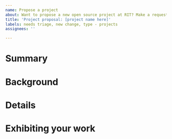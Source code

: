 ```yaml
---
name: Propose a project
about: Want to propose a new open source project at RIT? Make a request for resources here.
title: 'Project proposal: [project name here]'
labels: needs triage, new change, type - projects
assignees: ''

---
```


# Summary

<!-- Describe your project in one sentence. -->


# Background

<!-- What background info do we need to understand your project? Help us understand why your project is cool or interesting. -->


# Details

<!-- What does completing your project look like? If you need hardware or a budget, explain your needs here. -->


# Exhibiting your work

<!-- Do you plan to exhibit your project with FOSS@MAGIC at an event like the Rochester Maker Faire or Imagine RIT? Or will you exhibit with another organization? If you aren't sure yet, it's okay, you can say so. -->

